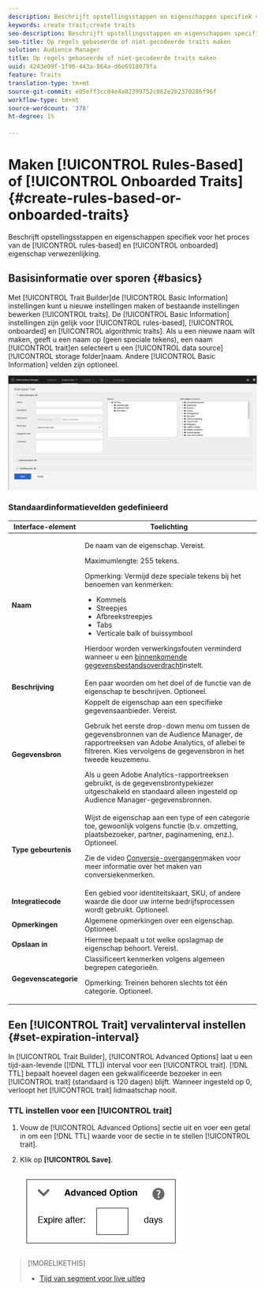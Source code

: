 ```yaml
---
description: Beschrijft opstellingsstappen en eigenschappen specifiek voor het op regel-gebaseerde en ongebogen proces van de de eigenaarverwezenlijking.
keywords: create trait;create traits
seo-description: Beschrijft opstellingsstappen en eigenschappen specifiek voor het op regel-gebaseerde en ongebogen proces van de de eigenaarverwezenlijking.
seo-title: Op regels gebaseerde of niet-gecodeerde traits maken
solution: Audience Manager
title: Op regels gebaseerde of niet-gecodeerde traits maken
uuid: 4243e09f-1f96-443a-864a-d6e6918079fa
feature: Traits
translation-type: tm+mt
source-git-commit: e05eff3cc04e4a82399752c862e2b2370286f96f
workflow-type: tm+mt
source-wordcount: '378'
ht-degree: 1%

---
```



# Maken [!UICONTROL Rules-Based] of [!UICONTROL Onboarded Traits] {#create-rules-based-or-onboarded-traits}

Beschrijft opstellingsstappen en eigenschappen specifiek voor het proces van de [!UICONTROL rules-based] en [!UICONTROL onboarded] eigenschap verwezenlijking.

<!-- c_tb_rules_traits.xml -->

## Basisinformatie over sporen {#basics}

Met [!UICONTROL Trait Builder]de [!UICONTROL Basic Information] instellingen kunt u nieuwe instellingen maken of bestaande instellingen bewerken [!UICONTROL traits]. De [!UICONTROL Basic Information] instellingen zijn gelijk voor [!UICONTROL rules-based], [!UICONTROL onboarded] en [!UICONTROL algorithmic traits]. Als u een nieuwe naam wilt maken, geeft u een naam op (geen speciale tekens), een naam [!UICONTROL trait]en selecteert u een [!UICONTROL data source][!UICONTROL storage folder]naam. Andere [!UICONTROL Basic Information] velden zijn optioneel.

<!-- c_tb_basics.xml -->

![creëren-eigenschap](assets/create-trait.png)

### Standaardinformatievelden gedefinieerd

<table id="table_42AEC7A5B22346C5BB996D2D36C56229"> 
 <thead> 
  <tr> 
   <th colname="col1" class="entry"> Interface-element </th> 
   <th colname="col2" class="entry"> Toelichting </th> 
  </tr> 
 </thead>
 <tbody> 
  <tr> 
   <td colname="col1"> <b><span class="uicontrol"> Naam</span></b> </td> 
   <td colname="col2"> <p>De naam van de eigenschap. Vereist. </p> <p>Maximumlengte: 255 tekens. </p> <p> <p>Opmerking: Vermijd deze speciale tekens bij het benoemen van kenmerken: 
      <ul id="ul_AB38A333F21A4AA9B5656CBA69BA65E3"> 
       <li id="li_0E5033B540BC41E799075845388E85A7">Kommels </li> 
       <li id="li_B1A6C3E3FB98473A91E4675EE09460F0">Streepjes </li> 
       <li id="li_579302FE34B64FE0AE3C751012839229">Afbreekstreepjes </li> 
       <li id="li_44890F738CC64E449CC2545D701ECBC7">Tabs </li> 
       <li id="li_C203837501A94342923C99A7DAD1ED61">Verticale balk of buissymbool </li> 
      </ul> </p> </p> <p>Hierdoor worden verwerkingsfouten verminderd wanneer u een <a href="../../integration/sending-audience-data/batch-data-transfer-explained/inbound-file-contents.md"> binnenkomende gegevensbestandsoverdracht</a>instelt. </p> </td> 
  </tr> 
  <tr> 
   <td colname="col1"> <b><span class="uicontrol"> Beschrijving</span></b> </td> 
   <td colname="col2"> Een paar woorden om het doel of de functie van de eigenschap te beschrijven. Optioneel. </td> 
  </tr> 
  <tr> 
   <td colname="col1"> <b><span class="uicontrol"> Gegevensbron</span></b> </td> 
   <td colname="col2"> Koppelt de eigenschap aan een specifieke gegevensaanbieder. Vereist. <p>Gebruik het eerste drop-down menu om tussen de gegevensbronnen van de Audience Manager, de rapportreeksen van Adobe Analytics, of allebei te filtreren. Kies vervolgens de gegevensbron in het tweede keuzemenu.</p><p> Als u geen Adobe Analytics-rapportreeksen gebruikt, is de gegevensbrontypekiezer uitgeschakeld en standaard alleen ingesteld op Audience Manager-gegevensbronnen.</p>  </td> 
  </tr>
   <tr> 
   <td colname="col1"> <b><span class="uicontrol"> Type gebeurtenis</span></b> </td> 
   <td colname="col2"> Wijst de eigenschap aan een type of een categorie toe, gewoonlijk volgens functie (b.v. omzetting, plaatsbezoeker, partner, paginamening, enz.). Optioneel. <p> Zie de video <a href="https://docs.adobe.com/content/help/en/audience-manager-learn/tutorials/build-and-manage-audiences/traits-and-segments/creating-conversion-traits.html">Conversie-overgangen</a>maken voor meer informatie over het maken van conversiekenmerken. </p></td> 
  </tr> 
  <tr> 
   <td colname="col1"> <b><span class="uicontrol"> Integratiecode</span></b> </td> 
   <td colname="col2"> Een gebied voor identiteitskaart, SKU, of andere waarde die door uw interne bedrijfsprocessen wordt gebruikt. Optioneel. </td> 
  </tr> 
  <tr> 
   <td colname="col1"> <b><span class="uicontrol"> Opmerkingen</span></b> </td> 
   <td colname="col2"> Algemene opmerkingen over een eigenschap. Optioneel. </td> 
  </tr> 
  <tr> 
   <td colname="col1"> <b><span class="uicontrol"> Opslaan in</span></b> </td> 
   <td colname="col2"> Hiermee bepaalt u tot welke opslagmap de eigenschap behoort. Vereist. </td> 
  </tr> 
  <tr> 
   <td colname="col1"> <b><span class="uicontrol"> Gegevenscategorie</span></b> </td> 
   <td colname="col2"> Classificeert kenmerken volgens algemeen begrepen categorieën. <p>Opmerking:  Treinen behoren slechts tot één categorie. Optioneel. </p> </td> 
  </tr> 
 </tbody> 
</table>

## Een [!UICONTROL Trait] vervalinterval instellen {#set-expiration-interval}

In [!UICONTROL Trait Builder], [!UICONTROL Advanced Options] laat u een tijd-aan-levende ([!DNL TTL]) interval voor een [!UICONTROL trait]. [!DNL TTL] bepaalt hoeveel dagen een gekwalificeerde bezoeker in een [!UICONTROL trait] (standaard is 120 dagen) blijft. Wanneer ingesteld op 0, verloopt het [!UICONTROL trait] lidmaatschap nooit.

<!-- t_tb_ttl.xml -->

### TTL instellen voor een [!UICONTROL trait]

1. Vouw de [!UICONTROL Advanced Options] sectie uit en voer een getal in om een [!DNL TTL] waarde voor de sectie in te stellen [!UICONTROL trait].
1. Klik op **[!UICONTROL Save]**.

   ![](assets/TTL.png)

>[!MORELIKETHIS]
>
>* [Tijd van segment voor live uitleg](../../features/traits/segment-ttl-explained.md)

